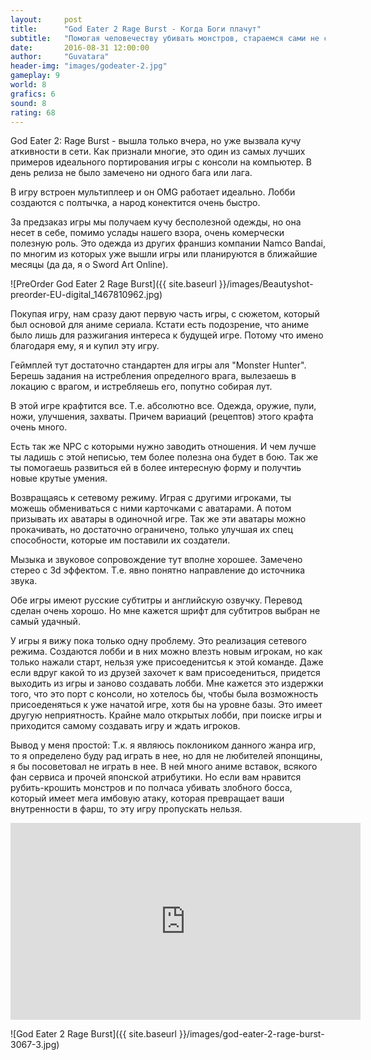 ```yaml
---
layout:     post
title:      "God Eater 2 Rage Burst - Когда Боги плачут"
subtitle:   "Помогая человечеству убивать монстров, стараемся сами не стать этими монстрами"
date:       2016-08-31 12:00:00
author:     "Guvatara"
header-img: "images/godeater-2.jpg"
gameplay: 9
world: 8
grafics: 6
sound: 8
rating: 68
---
```


God Eater 2: Rage Burst - вышла только вчера, но уже вызвала кучу аткивности в сети. Как признали многие, это один из самых лучших примеров идеального портирования игры с консоли на компьютер. В день релиза не было замечено ни одного бага или лага.

В игру встроен мультиплеер и он OMG работает идеально. Лобби создаются с полтычка, а народ конектится очень быстро.

За предзаказ игры мы получаем кучу бесполезной одежды, но она несет в себе, помимо услады нашего взора, очень комерчески полезную роль. Это одежда из других франшиз компании Namco Bandai, по многим из которых уже вышли игры или планируются в ближайшие месяцы (да да, я о Sword Art Online).

![PreOrder God Eater 2 Rage Burst]({{ site.baseurl }}/images/Beautyshot-preorder-EU-digital_1467810962.jpg)

Покупая игру, нам сразу дают первую часть игры, с сюжетом, который был основой для аниме сериала. Кстати есть подозрение, что аниме было лишь для разжигания интереса к будущей игре. Потому что имено благодаря ему, я и купил эту игру.

Геймплей тут достаточно стандартен для игры аля "Monster Hunter". Берешь задания на истребления определного врага, вылезаешь в локацию с врагом, и истребляешь его, попутно собирая лут.

В этой игре крафтится все. Т.е. абсолютно все. Одежда, оружие, пули, ножи, улучшения, захваты. Причем вариаций (рецептов) этого крафта очень много.

Есть так же NPC с которыми нужно заводить отношения. И чем лучше ты ладишь с этой неписью, тем более полезна она будет в бою. Так же ты помогаешь развиться ей в более интересную форму и получтиь новые крутые умения.

Возвращаясь к сетевому режиму. Играя с другими игроками, ты можешь обмениваться с ними карточками с аватарами. А потом призывать их аватары в одиночной игре. Так же эти аватары можно прокачивать, но достаточно ограничено, только улучшая их спец способности, которые им поставили их создатели.

Мызыка и звуковое сопровождение тут вполне хорошее. Замечено стерео с 3d эффектом. Т.е. явно понятно направление до источника звука.

Обе игры имеют русские субтитры и английскую озвучку. Перевод сделан очень хорошо. Но мне кажется шрифт для субтитров выбран не самый удачный.

У игры я вижу пока только одну проблему. Это реализация сетевого режима. Создаются лобби и в них можно влезть новым игрокам, но как только нажали старт, нельзя уже присоеденитсья к этой команде. Даже если вдруг какой то из друзей захочет к вам присоедениться, придется выходить из игры и заново создавать лобби. Мне кажется это издержки того, что это порт с консоли, но хотелось бы, чтобы была возможность присоеденяться к уже начатой игре, хотя бы на уровне базы. Это имеет другую неприятность. Крайне мало открытых лобби, при поиске игры и приходится самому создавать игру и ждать игроков.

Вывод у меня простой: Т.к. я являюсь поклоником данного жанра игр, то я определено буду рад играть в нее, но для не любителей японщины, я бы посоветовал не играть в нее. В ней много аниме вставок, всякого фан сервиса и прочей японской атрибутики. Но если вам нравится рубить-крошить монстров и по полчаса убивать злобного босса, который имеет мега имбовую атаку, которая превращает ваши внутренности в фарш, то эту игру пропускать нельзя.

<div class="videoWrapper">
	<iframe width="560" height="315" src="https://www.youtube.com/embed/HuqTN19r5Y4" frameborder="0" allowfullscreen></iframe>
</div>

![God Eater 2 Rage Burst]({{ site.baseurl }}/images/god-eater-2-rage-burst-3067-3.jpg)